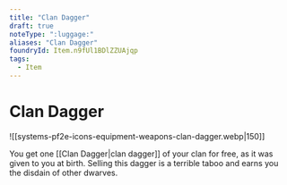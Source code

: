 ```yaml
---
title: "Clan Dagger"
draft: true
noteType: ":luggage:"
aliases: "Clan Dagger"
foundryId: Item.n9fUl1BDlZZUAjqp
tags:
  - Item
---
```


# Clan Dagger
![[systems-pf2e-icons-equipment-weapons-clan-dagger.webp|150]]

You get one [[Clan Dagger|clan dagger]] of your clan for free, as it was given to you at birth. Selling this dagger is a terrible taboo and earns you the disdain of other dwarves.
